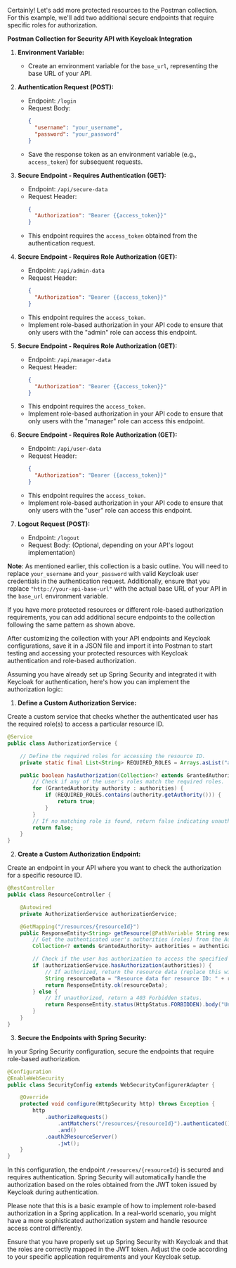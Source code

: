 Certainly! Let's add more protected resources to the Postman collection. For this example, we'll add two additional secure endpoints that require specific roles for authorization.

**Postman Collection for Security API with Keycloak Integration**

1. **Environment Variable:**
   - Create an environment variable for the `base_url`, representing the base URL of your API.

2. **Authentication Request (POST):**
   - Endpoint: `/login`
   - Request Body:
     ```json
     {
       "username": "your_username",
       "password": "your_password"
     }
     ```
   - Save the response token as an environment variable (e.g., `access_token`) for subsequent requests.

3. **Secure Endpoint - Requires Authentication (GET):**
   - Endpoint: `/api/secure-data`
   - Request Header:
     ```json
     {
       "Authorization": "Bearer {{access_token}}"
     }
     ```
   - This endpoint requires the `access_token` obtained from the authentication request.

4. **Secure Endpoint - Requires Role Authorization (GET):**
   - Endpoint: `/api/admin-data`
   - Request Header:
     ```json
     {
       "Authorization": "Bearer {{access_token}}"
     }
     ```
   - This endpoint requires the `access_token`.
   - Implement role-based authorization in your API code to ensure that only users with the "admin" role can access this endpoint.

5. **Secure Endpoint - Requires Role Authorization (GET):**
   - Endpoint: `/api/manager-data`
   - Request Header:
     ```json
     {
       "Authorization": "Bearer {{access_token}}"
     }
     ```
   - This endpoint requires the `access_token`.
   - Implement role-based authorization in your API code to ensure that only users with the "manager" role can access this endpoint.

6. **Secure Endpoint - Requires Role Authorization (GET):**
   - Endpoint: `/api/user-data`
   - Request Header:
     ```json
     {
       "Authorization": "Bearer {{access_token}}"
     }
     ```
   - This endpoint requires the `access_token`.
   - Implement role-based authorization in your API code to ensure that only users with the "user" role can access this endpoint.

7. **Logout Request (POST):**
   - Endpoint: `/logout`
   - Request Body: (Optional, depending on your API's logout implementation)

**Note**: As mentioned earlier, this collection is a basic outline. You will need to replace `your_username` and `your_password` with valid Keycloak user credentials in the authentication request. Additionally, ensure that you replace `"http://your-api-base-url"` with the actual base URL of your API in the `base_url` environment variable.

If you have more protected resources or different role-based authorization requirements, you can add additional secure endpoints to the collection following the same pattern as shown above.

After customizing the collection with your API endpoints and Keycloak configurations, save it in a JSON file and import it into Postman to start testing and accessing your protected resources with Keycloak authentication and role-based authorization.






Assuming you have already set up Spring Security and integrated it with Keycloak for authentication, here's how you can implement the authorization logic:

1. **Define a Custom Authorization Service:**

Create a custom service that checks whether the authenticated user has the required role(s) to access a particular resource ID.

```java
@Service
public class AuthorizationService {

    // Define the required roles for accessing the resource ID.
    private static final List<String> REQUIRED_ROLES = Arrays.asList("admin", "manager");

    public boolean hasAuthorization(Collection<? extends GrantedAuthority> authorities) {
        // Check if any of the user's roles match the required roles.
        for (GrantedAuthority authority : authorities) {
            if (REQUIRED_ROLES.contains(authority.getAuthority())) {
                return true;
            }
        }
        // If no matching role is found, return false indicating unauthorized access.
        return false;
    }
}
```

2. **Create a Custom Authorization Endpoint:**

Create an endpoint in your API where you want to check the authorization for a specific resource ID.

```java
@RestController
public class ResourceController {

    @Autowired
    private AuthorizationService authorizationService;

    @GetMapping("/resources/{resourceId}")
    public ResponseEntity<String> getResource(@PathVariable String resourceId, Authentication authentication) {
        // Get the authenticated user's authorities (roles) from the Authentication object.
        Collection<? extends GrantedAuthority> authorities = authentication.getAuthorities();

        // Check if the user has authorization to access the specified resource ID.
        if (authorizationService.hasAuthorization(authorities)) {
            // If authorized, return the resource data (replace this with your actual implementation).
            String resourceData = "Resource data for resource ID: " + resourceId;
            return ResponseEntity.ok(resourceData);
        } else {
            // If unauthorized, return a 403 Forbidden status.
            return ResponseEntity.status(HttpStatus.FORBIDDEN).body("Unauthorized access");
        }
    }
}
```

3. **Secure the Endpoints with Spring Security:**

In your Spring Security configuration, secure the endpoints that require role-based authorization.

```java
@Configuration
@EnableWebSecurity
public class SecurityConfig extends WebSecurityConfigurerAdapter {

    @Override
    protected void configure(HttpSecurity http) throws Exception {
        http
            .authorizeRequests()
                .antMatchers("/resources/{resourceId}").authenticated()
                .and()
            .oauth2ResourceServer()
                .jwt();
    }
}
```

In this configuration, the endpoint `/resources/{resourceId}` is secured and requires authentication. Spring Security will automatically handle the authorization based on the roles obtained from the JWT token issued by Keycloak during authentication.

Please note that this is a basic example of how to implement role-based authorization in a Spring application. In a real-world scenario, you might have a more sophisticated authorization system and handle resource access control differently.

Ensure that you have properly set up Spring Security with Keycloak and that the roles are correctly mapped in the JWT token. Adjust the code according to your specific application requirements and your Keycloak setup.